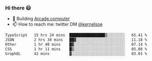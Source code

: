 ### Hi there 😃

- 🔨 Building [Arcade.computer](https://arcade.computer)
- 📫 How to reach me: twitter DM [@kernelsoe](https://twitter.com/kernelsoe)

<!--START_SECTION:waka-->

```txt
TypeScript   15 hrs 24 mins  ████████████████▒░░░░░░░░   65.41 %
JSON         2 hrs 38 mins   ██▓░░░░░░░░░░░░░░░░░░░░░░   11.18 %
Other        1 hr 40 mins    █▓░░░░░░░░░░░░░░░░░░░░░░░   07.14 %
CSS          1 hr 11 mins    █▒░░░░░░░░░░░░░░░░░░░░░░░   05.08 %
GraphQL      42 mins         ▓░░░░░░░░░░░░░░░░░░░░░░░░   03.01 %
```

<!--END_SECTION:waka-->
